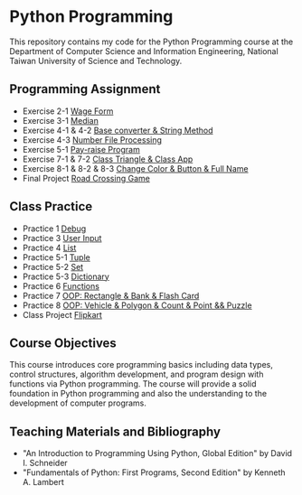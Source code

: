 # Python Programming
This repository contains my code for the Python Programming course at the Department of Computer Science and Information Engineering, National Taiwan University of Science and Technology.

## Programming Assignment
- Exercise 2-1 [Wage Form](https://github.com/yxleong/NTUST-assignments/tree/main/CS1012701_PythonProgramming/Exercise2-1_WageForm)
- Exercise 3-1 [Median](https://github.com/yxleong/NTUST-assignments/tree/main/CS1012701_PythonProgramming/Exercise3-1_Median)
- Exercise 4-1 & 4-2 [Base converter & String Method](https://github.com/yxleong/NTUST-assignments/blob/main/CS1012701_PythonProgramming/Exercise4_dataType.ipynb)
- Exercise 4-3 [Number File Processing](https://github.com/yxleong/NTUST-assignments/tree/main/CS1012701_PythonProgramming/Exercise4-3_NumberFileProcessing)
- Exercise 5-1 [Pay-raise Program](https://github.com/yxleong/NTUST-assignments/blob/main/CS1012701_PythonProgramming/Exercise5-1_Pay-raiseProgram.ipynb)
- Exercise 7-1 & 7-2 [Class Triangle & Class App](https://github.com/yxleong/NTUST-assignments/blob/main/CS1012701_PythonProgramming/Exercise7_class.ipynb)
- Exercise 8-1 & 8-2 & 8-3 [Change Color & Button & Full Name](https://github.com/yxleong/NTUST-assignments/blob/main/CS1012701_PythonProgramming/Exercise8_button.ipynb)
- Final Project [Road Crossing Game](https://github.com/yxleong/road-crossing-game)

## Class Practice
- Practice 1 [Debug](https://github.com/yxleong/NTUST-assignments/tree/main/CS1012701_PythonProgramming/Practice1_debug)
- Practice 3 [User Input](https://github.com/yxleong/NTUST-assignments/blob/main/CS1012701_PythonProgramming/Practice3_UserInput.ipynb)
- Practice 4 [List](https://github.com/yxleong/NTUST-assignments/tree/main/CS1012701_PythonProgramming/Practice4_list)
- Practice 5-1 [Tuple](https://github.com/yxleong/NTUST-assignments/tree/main/CS1012701_PythonProgramming/Practice5-1_tuple)
- Practice 5-2 [Set](https://github.com/yxleong/NTUST-assignments/tree/main/CS1012701_PythonProgramming/Practice5-2_set)
- Practice 5-3 [Dictionary](https://github.com/yxleong/NTUST-assignments/tree/main/CS1012701_PythonProgramming/Practice5-3_dictionary)
- Practice 6 [Functions](https://github.com/yxleong/NTUST-assignments/blob/main/CS1012701_PythonProgramming/Practice6_Functions.ipynb)
- Practice 7 [OOP: Rectangle & Bank & Flash Card](https://github.com/yxleong/NTUST-assignments/blob/main/CS1012701_PythonProgramming/Practice7_OOP.ipynb)
- Practice 8 [OOP: Vehicle & Polygon & Count & Point && Puzzle](https://github.com/yxleong/NTUST-assignments/blob/main/CS1012701_PythonProgramming/Practice8_OOP.ipynb)
- Class Project [Flipkart]()

## Course Objectives
This course introduces core programming basics including data types, control structures, algorithm development, and program design with functions via Python programming. The course will provide a solid foundation in Python programming and also the understanding to the development of computer programs.

## Teaching Materials and Bibliography
- "An Introduction to Programming Using Python, Global Edition" by David I. Schneider
- "Fundamentals of Python: First Programs, Second Edition" by Kenneth A. Lambert

